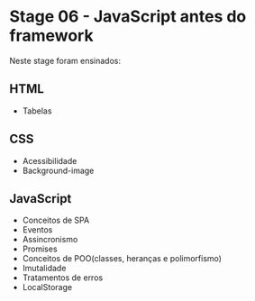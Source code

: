 
# Stage 06 - JavaScript antes do framework

Neste stage foram ensinados:
## HTML
- Tabelas

## CSS
- Acessibilidade 
- Background-image

## JavaScript
- Conceitos de SPA 
- Eventos
- Assincronismo
- Promises 
- Conceitos de POO(classes, heranças e polimorfismo)
- Imutalidade 
- Tratamentos de erros
- LocalStorage 

